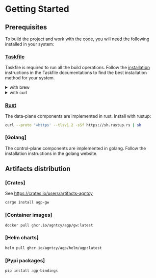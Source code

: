 # Getting Started


## Prerequisites

To build the project and work with the code, you will need the following
installed in your system:

### [Taskfile](https://taskfile.dev/)

Taskfile is required to run all the build operations. Follow the
[installation](https://taskfile.dev/installation/) instructions in the Taskfile
documentations to find the best installation method for your system.

<details>
  <summary>with brew</summary>

  ```bash
  brew install go-task
  ```
</details>
<details>
  <summary>with curl</summary>

  ```bash
  sh -c "$(curl --location https://taskfile.dev/install.sh)" -- -d -b ~/.local/bin
  ```
</details>


### [Rust](https://rustup.rs/)

The data-plane components are implemented in rust. Install with rustup:

```bash
curl --proto '=https' --tlsv1.2 -sSf https://sh.rustup.rs | sh
```

### [Golang]

The control-plane components are implemented in golang. Follow the installation
instructions in the golang website.

## Artifacts distribution

### [Crates]

See https://crates.io/users/artifacts-agntcy

```bash
cargo install agp-gw
```

### [Container images]

```bash
docker pull ghcr.io/agntcy/agp/gw:latest
```

### [Helm charts]

```bash
helm pull ghcr.io/agntcy/agp/helm/agp:latest
```

### [Pypi packages]

```bash
pip install agp-bindings
```

